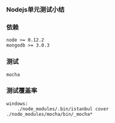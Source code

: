 ### Nodejs单元测试小结

### 依赖
	node >= 0.12.2
	mongodb >= 3.0.3

### 测试
	mocha

### 测试覆盖率
	windows:
		./node_modules/.bin/istanbul cover ./node_modules/mocha/bin/_mocha*